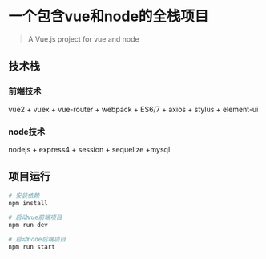 # 一个包含vue和node的全栈项目

> A Vue.js project for vue and node

## 技术栈
### 前端技术
vue2 + vuex + vue-router + webpack + ES6/7 + axios + stylus + element-ui
### node技术
nodejs + express4 + session + sequelize +mysql

## 项目运行

``` bash
# 安装依赖
npm install

# 启动vue前端项目
npm run dev

# 启动node后端项目
npm run start


